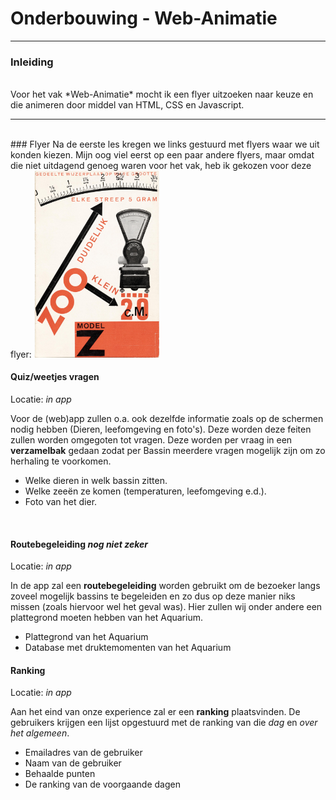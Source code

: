 # Onderbouwing - Web-Animatie
---

### Inleiding
 <br>
Voor het vak *Web-Animatie* mocht ik een flyer uitzoeken naar keuze en die animeren door middel van HTML, CSS en Javascript.

---

<br>
### Flyer
Na de eerste les kregen we links gestuurd met flyers waar we uit konden kiezen. Mijn oog viel eerst op een paar andere flyers, maar omdat die niet uitdagend genoeg waren voor het vak, heb ik gekozen voor deze flyer:
<img src="images/plaatje.jpg" width="200"></img>


 <br>

#### Quiz/weetjes vragen
Locatie: *in app*

Voor de (web)app zullen o.a. ook dezelfde informatie zoals op de schermen nodig hebben (Dieren, leefomgeving en foto's). Deze worden deze feiten zullen worden omgegoten tot vragen. Deze worden per vraag in een **verzamelbak** gedaan zodat per Bassin meerdere vragen mogelijk zijn om zo herhaling te voorkomen.

- Welke dieren in welk bassin zitten.
 - Welke zeeën ze komen (temperaturen, leefomgeving e.d.).
 - Foto van het dier.

 <br>

#### Routebegeleiding *nog niet zeker*
Locatie: *in app*

In de app zal een **routebegeleiding** worden gebruikt om de bezoeker langs zoveel mogelijk bassins te begeleiden en zo dus op deze manier niks missen (zoals hiervoor wel het geval was). Hier zullen wij onder andere een plattegrond moeten hebben van het Aquarium.

- Plattegrond van het Aquarium
- Database met druktemomenten van het Aquarium

#### Ranking
Locatie: *in app*

Aan het eind van onze experience zal er een **ranking** plaatsvinden. De gebruikers krijgen een lijst opgestuurd met de ranking van die *dag* en *over het algemeen*.

- Emailadres van de gebruiker
- Naam van de gebruiker
- Behaalde punten
- De ranking van de voorgaande dagen
